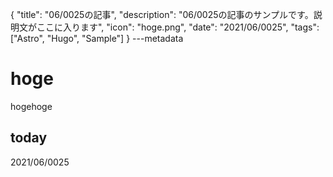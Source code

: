 {
  "title": "06/0025の記事",
  "description": "06/0025の記事のサンプルです。説明文がここに入ります",
  "icon": "hoge.png",
  "date": "2021/06/0025",
  "tags": ["Astro", "Hugo", "Sample"]
}
---metadata

# hoge
hogehoge

## today
2021/06/0025